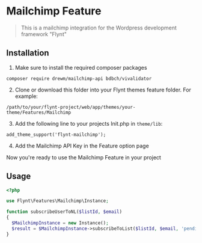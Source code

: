 # Mailchimp Feature

> This is a mailchimp integration for the Wordpress development framework "Flynt"

## Installation

1. Make sure to install the required composer packages

```
composer require drewm/mailchimp-api bdbch/vivalidator
```

2. Clone or download this folder into your Flynt themes feature folder. For example:

```
/path/to/your/flynt-project/web/app/themes/your-theme/Features/Mailchimp
```

3. Add the following line to your projects Init.php in `theme/lib`:

```
add_theme_support('flynt-mailchimp');
```

4. Add the Mailchimp API Key in the Feature option page

Now you're ready to use the Mailchimp Feature in your project

## Usage

```php
<?php

use Flynt\Features\Mailchimp\Instance;

function subscribeUserToNL($listId, $email)
{
  $MailchimpInstance = new Instance();
  $result = $MailchimpInstance->subscribeToList($listId, $email, 'pending');
}
```
